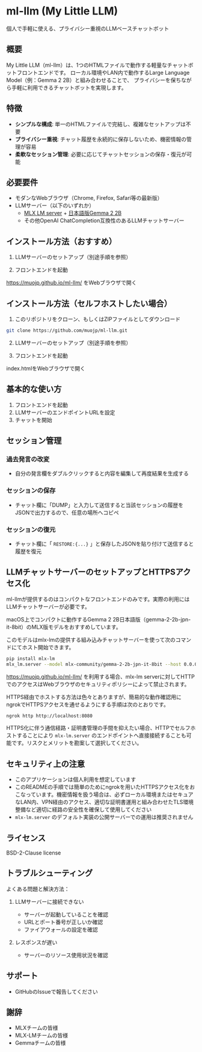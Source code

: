 # ml-llm (My Little LLM)

個人で手軽に使える、プライバシー重視のLLMベースチャットボット

## 概要

My Little LLM（ml-llm）は、1つのHTMLファイルで動作する軽量なチャットボットフロントエンドです。
ローカル環境やLAN内で動作するLarge Language Model（例：Gemma 2 2B）と組み合わせることで、
プライバシーを保ちながら手軽に利用できるチャットボットを実現します。

## 特徴

- **シンプルな構成**: 単一のHTMLファイルで完結し、複雑なセットアップは不要
- **プライバシー重視**: チャット履歴を永続的に保存しないため、機密情報の管理が容易
- **柔軟なセッション管理**: 必要に応じてチャットセッションの保存・復元が可能

## 必要要件

- モダンなWebブラウザ（Chrome, Firefox, Safari等の最新版）
- LLMサーバー（以下のいずれか）
  - [MLX LM server](https://github.com/ml-explore/mlx-examples/blob/main/llms/mlx_lm/SERVER.md) + [日本語版Gemma 2 2B](https://developers-jp.googleblog.com/2024/10/gemma-2-for-japan.html)
  - その他OpenAI ChatCompletion互換性のあるLLMチャットサーバー

## インストール方法（おすすめ）

1. LLMサーバーのセットアップ（別途手順を参照）

2. フロントエンドを起動

https://muojp.github.io/ml-llm/ をWebブラウザで開く

## インストール方法（セルフホストしたい場合）

1. このリポジトリをクローン、もしくはZIPファイルとしてダウンロード
```bash
git clone https://github.com/muojp/ml-llm.git
```

2. LLMサーバーのセットアップ（別途手順を参照）

3. フロントエンドを起動

index.htmlをWebブラウザで開く

## 基本的な使い方

1. フロントエンドを起動
2. LLMサーバーのエンドポイントURLを設定
3. チャットを開始

## セッション管理

### 過去発言の改変
- 自分の発言欄をダブルクリックすると内容を編集して再度結果を生成する

### セッションの保存
- チャット欄に「DUMP」と入力して送信すると当該セッションの履歴をJSONで出力するので、任意の場所へコピペ

### セッションの復元
- チャット欄に「 `RESTORE:{...}` 」と保存したJSONを貼り付けて送信すると履歴を復元

## LLMチャットサーバーのセットアップとHTTPSアクセス化

ml-llmが提供するのはコンパクトなフロントエンドのみです。実際の利用にはLLMチャットサーバーが必要です。

macOS上でコンパクトに動作するGemma 2 2B日本語版（gemma-2-2b-jpn-it-8bit）のMLX版モデルをおすすめしています。

このモデルはmlx-lmの提供する組み込みチャットサーバーを使って次のコマンドにてホスト開始できます。

```bash
pip install mlx-lm
mlx_lm.server --model mlx-community/gemma-2-2b-jpn-it-8bit --host 0.0.0.0
```

https://muojp.github.io/ml-llm/ を利用する場合、mlx-lm serverに対してHTTPでのアクセスはWebブラウザのセキュリティポリシーによって禁止されます。

HTTPS経由でホストする方法は色々とありますが、簡易的な動作確認用にngrokでHTTPSアクセスを通せるようにする手順は次のとおりです。

```bash
ngrok http http://localhost:8080
```

HTTPS化に伴う通信経路・証明書管理の手間を抑えたい場合、HTTPでセルフホストすることにより `mlx-lm.server` のエンドポイントへ直接接続することも可能です。リスクとメリットを勘案して選択してください。

## セキュリティ上の注意

- このアプリケーションは個人利用を想定しています
- このREADMEの手順では簡単のためにngrokを用いたHTTPSアクセス化をおこなっています。機密情報を扱う場合は、必ずローカル環境またはセキュアなLAN内、VPN経由のアクセス、適切な証明書運用と組み合わせたTLS環境整備など適切に経路の安全性を確保して使用してください
- `mlx-lm.server` のデフォルト実装の公開サーバーでの運用は推奨されません

## ライセンス

BSD-2-Clause license

## トラブルシューティング

よくある問題と解決方法：

1. LLMサーバーに接続できない
   - サーバーが起動していることを確認
   - URLとポート番号が正しいか確認
   - ファイアウォールの設定を確認

2. レスポンスが遅い
   - サーバーのリソース使用状況を確認

## サポート

- GitHubのIssueで報告してください

## 謝辞

- MLXチームの皆様
- MLX-LMチームの皆様
- Gemmaチームの皆様
